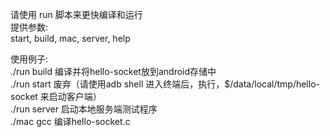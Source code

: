 请使用 run 脚本来更快编译和运行</br>
提供参数:</br>
start, build, mac, server, help

使用例子:</br>
    ./run build 编译并将hello-socket放到android存储中</br>
    ./run start 废弃（请使用adb shell 进入终端后，执行，$/data/local/tmp/hello-socket 来启动客户端）</br>
    ./run server 启动本地服务端测试程序</br>
    ./mac gcc 编译hello-socket.c</br>
